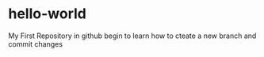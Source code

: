 # hello-world
My First Repository in github
begin to learn how to cteate a new branch and commit changes

